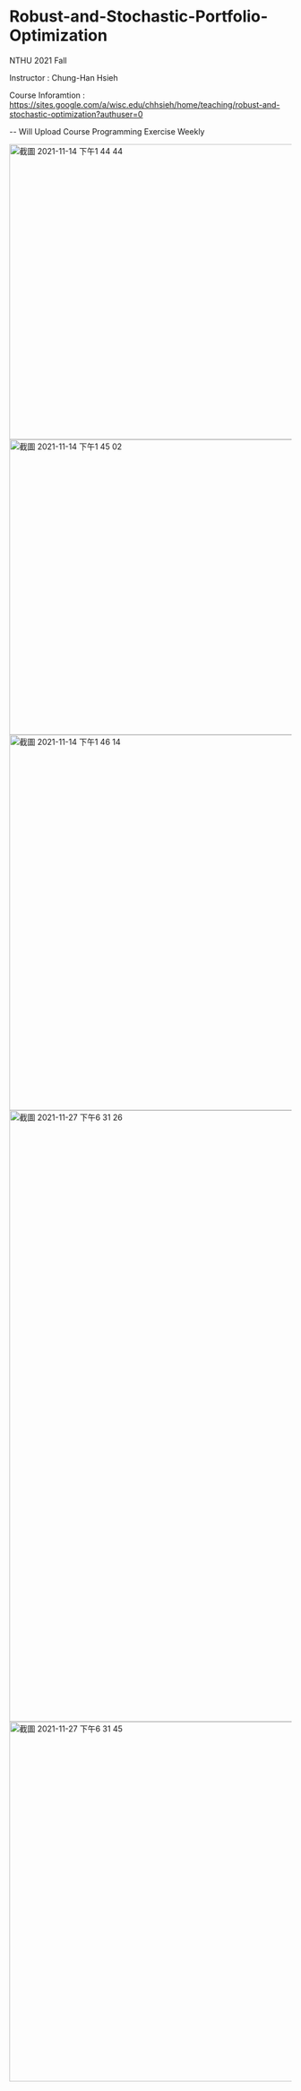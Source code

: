 # Robust-and-Stochastic-Portfolio-Optimization

NTHU 2021 Fall

Instructor : Chung-Han Hsieh

Course Inforamtion : https://sites.google.com/a/wisc.edu/chhsieh/home/teaching/robust-and-stochastic-optimization?authuser=0


-- Will Upload Course Programming Exercise Weekly 

<img width="527" alt="截圖 2021-11-14 下午1 44 44" src="https://user-images.githubusercontent.com/80143995/141669237-218fc78a-36e7-4820-80e0-99e4a0560839.png">

<img width="527" alt="截圖 2021-11-14 下午1 45 02" src="https://user-images.githubusercontent.com/80143995/141669242-1035167e-3ee8-452d-8cdd-8d084904fe94.png">

<img width="670" alt="截圖 2021-11-14 下午1 46 14" src="https://user-images.githubusercontent.com/80143995/141669246-6674c9fb-439e-41fa-b1d3-407c277dee31.png">

<img width="1091" alt="截圖 2021-11-27 下午6 31 26" src="https://user-images.githubusercontent.com/80143995/143677580-ff651508-7186-45c5-a267-aeaa2603c583.png">

<img width="642" alt="截圖 2021-11-27 下午6 31 45" src="https://user-images.githubusercontent.com/80143995/143677581-cb5809e4-e784-4d35-9e65-671cb2d077dd.png">
